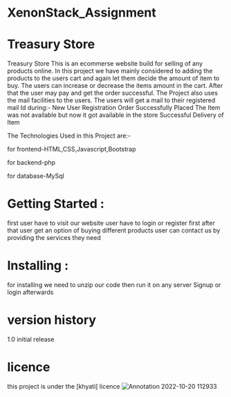 # XenonStack_Assignment
# Treasury Store
Treasury Store This is an ecommerse website build for selling of any products online. In this project we have mainly considered to adding the products to the users cart and again let them decide the amount of item to buy. The users can increase or decrease the items amount in the cart. After that the user may pay and get the order successful. The Project also uses the mail facilities to the users.
The users will get a mail to their registered mail Id during:-
New User Registration
Order Successfully Placed
The Item was not available but now it got available in the store
Successful Delivery of Item

The Technologies Used in this Project are:-

for frontend-HTML,CSS,Javascript,Bootstrap

for backend-php

for database-MySql

# Getting Started :
 first user have to visit our website
 user have to login or register first
 after that user get an option of buying different products
 user can contact us by providing the services they need
# Installing :
  for installing we need to unzip our code then run it on any server
  Signup or login afterwards
# version history
1.0 initial release
# licence
this project is under the [khyati] licence
![Annotation 2022-10-20 112933](https://user-images.githubusercontent.com/81294185/196877937-125a3ee2-e9d2-4cf9-9e3d-6d3601725a57.jpg)
